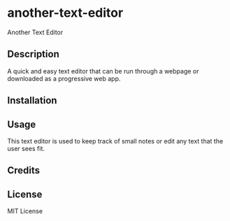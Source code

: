 # another-text-editor
Another Text Editor 
## Description
A quick and easy text editor that can be run through a webpage or downloaded as a progressive web app.

## Installation


## Usage
This text editor is used to keep track of small notes or edit any text that the user sees fit.

## Credits


## License
MIT License